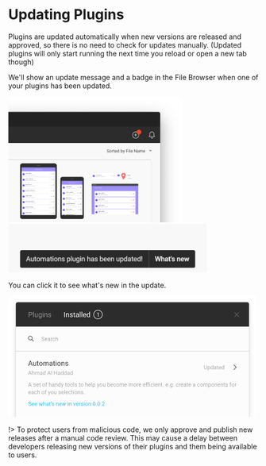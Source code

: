 # Updating Plugins

Plugins are updated automatically when new versions are released and approved, so there is no need to check for updates manually. (Updated plugins will only start running the next time you reload or open a new tab though)

We'll show an update message and a badge in the File Browser when one of your plugins has been updated.

<img src="images/updates.png" width="350">

<img src="images/updateToast.jpg" width="400">

You can click it to see what's new in the update.

<img src="images/whatsnew.png" width="500">

!> To protect users from malicious code, we only approve and publish new releases after a manual code review. This may cause a delay between developers releasing new versions of their plugins and them being available to users.
